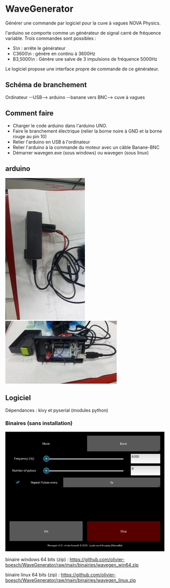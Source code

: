 # WaveGenerator

Générer une commande par logiciel pour la cuve à vagues NOVA Physics.

l'arduino se comporte comme un générateur de signal carré de fréquence variable. Trois commandes sont possibles :
* S\n : arrête le générateur
* C3600\n : génère en continu à 3600Hz
* B3,5000\n : Génère une salve de 3 impulsions de fréquence 5000Hz

Le logiciel propose une interface propre de commande de ce générateur.

## Schéma de branchement

Ordinateur --USB--> arduino --banane vers BNC--> cuve à vagues

## Comment faire

* Charger le code arduino dans l'arduino UNO.
* Faire le branchement électrique (relier la borne noire à GND et la borne rouge au pin 10)
* Relier l'arduino en USB à l'ordinateur
* Relier l'arduino à la commande du moteur avec un câble Banane-BNC
* Démarrer wavegen.exe (sous windows) ou wavegen (sous linux)

## arduino

<img src="https://github.com/olivier-boesch/WaveGenerator/raw/main/media/arduino.jpg" width=250>
<img src="https://github.com/olivier-boesch/WaveGenerator/raw/main/media/arduino_opened.jpg" width=350>

## Logiciel

Dépendances : kivy et pyserial (modules python)

### Binaires (sans installation)

<img src="https://github.com/olivier-boesch/WaveGenerator/raw/main/media/wavegen.png" width=500>

binaire windows 64 bits (zip) : https://github.com/olivier-boesch/WaveGenerator/raw/main/binairies/wavegen_win64.zip

binaire linux 64 bits (zip) : https://github.com/olivier-boesch/WaveGenerator/raw/main/binairies/wavegen_linux.zip

